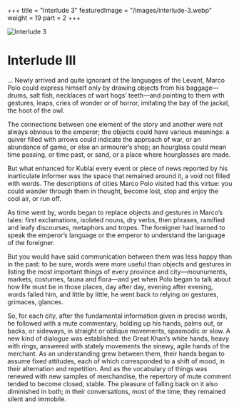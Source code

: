 +++
title = "Interlude 3"
featuredImage = "/images/interlude-3.webp"
weight = 19
part = 2
+++

![Interlude 3](/images/interlude-3.webp)

# Interlude III

… Newly arrived and quite ignorant of the languages of the Levant, Marco Polo could express himself only by drawing objects from his baggage—drums, salt fish, necklaces of wart hogs’ teeth—and pointing to them with gestures, leaps, cries of wonder or of horror, imitating the bay of the jackal, the hoot of the owl.

The connections between one element of the story and another were not always obvious to the emperor; the objects could have various meanings: a quiver filled with arrows could indicate the approach of war, or an abundance of game, or else an armourer’s shop; an hourglass could mean time passing, or time past, or sand, or a place where hourglasses are made.

But what enhanced for Kublai every event or piece of news reported by his inarticulate informer was the space that remained around it, a void not filled with words. The descriptions of cities Marco Polo visited had this virtue: you could wander through them in thought, become lost, stop and enjoy the cool air, or run off.

As time went by, words began to replace objects and gestures in Marco’s tales: first exclamations, isolated nouns, dry verbs, then phrases, ramified and leafy discourses, metaphors and tropes. The foreigner had learned to speak the emperor’s language or the emperor to understand the language of the foreigner.

But you would have said communication between them was less happy than in the past: to be sure, words were more useful than objects and gestures in listing the most important things of every province and city—mounuments, markets, costumes, fauna and flora—and yet when Polo began to talk about how life must be in those places, day after day, evening after evening, words failed him, and little by little, he went back to relying on gestures, grimaces, glances.

So, for each city, after the fundamental information given in precise words, he followed with a mute commentary, holding up his hands, palms out, or backs, or sideways, in straight or oblique movements, spasmodic or slow. A new kind of dialogue was established: the Great Khan’s white hands, heavy with rings, answered with stately movements the sinewy, agile hands of the merchant. As an understanding grew between them, their hands began to assume fixed attitudes, each of which corresponded to a shift of mood, in their alternation and repetition. And as the vocabulary of things was renewed with new samples of merchandise, the repertory of mute comment tended to become closed, stable. The pleasure of falling back on it also diminished in both; in their conversations, most of the time, they remained silent and immobile.